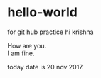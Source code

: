 # hello-world
for git hub practice 
hi krishna 

How are you.  
I am fine.

today date is 20 nov 2017.

